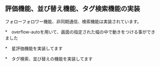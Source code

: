 ## 評価機能、並び替え機能、タグ検索機能の実装

フォローフォロワー機能、非同期通信、検索機能は実装されています。

*　overflow-autoを用いて、画面の指定された幅の中で動きをつける事ができました<br>

*　星評価機能を実装してます<br>

*　タグ検索、並び替えの機能を実装してます
